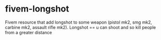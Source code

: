# fivem-longshot
Fivem resource that add longshot to some weapon (pistol mk2, smg mk2, carbine mk2, assault rifle mk2). Longshot == u can shoot and so kill people from a greater distance
